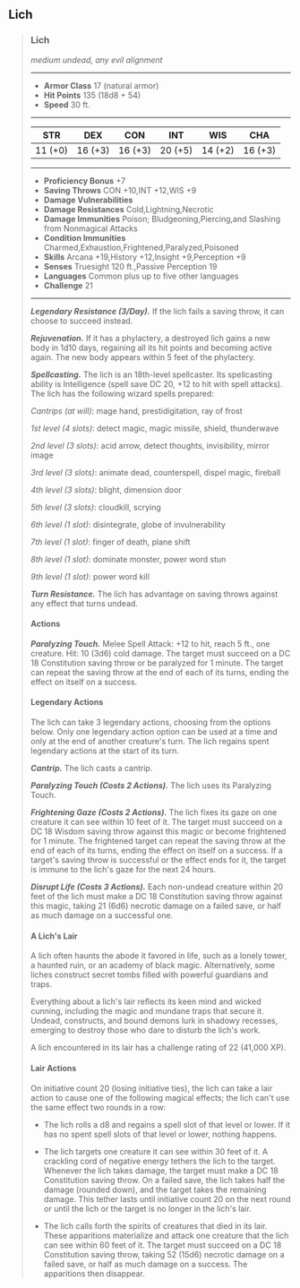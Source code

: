 ## Lich

>### Lich
>*medium undead, any evil alignment*
>___
>- **Armor Class** 17 (natural armor)
>- **Hit Points** 135 (18d8 + 54)
>- **Speed** 30 ft.
>___
>|**STR**|**DEX**|**CON**|**INT**|**WIS**|**CHA**|
>|:---:|:---:|:---:|:---:|:---:|:---:|
>|11 (+0)|16 (+3)|16 (+3)|20 (+5)|14 (+2)|16 (+3)|
>
>___
>- **Proficiency Bonus** +7
>- **Saving Throws** CON +10,INT +12,WIS +9
>- **Damage Vulnerabilities** 
>- **Damage Resistances** Cold,Lightning,Necrotic
>- **Damage Immunities** Poison; Bludgeoning,Piercing,and Slashing from Nonmagical Attacks
>- **Condition Immunities** Charmed,Exhaustion,Frightened,Paralyzed,Poisoned
>- **Skills** Arcana +19,History +12,Insight +9,Perception +9
>- **Senses** Truesight 120 ft.,Passive Perception 19
>- **Languages** Common plus up to five other languages
>- **Challenge** 21
>___
>***Legendary Resistance (3/Day).*** If the lich fails a saving throw, it can choose to succeed instead.
>
>***Rejuvenation.*** If it has a phylactery, a destroyed lich gains a new body in 1d10 days, regaining all its hit points and becoming active again. The new body appears within 5 feet of the phylactery.
>
>***Spellcasting.*** The lich is an 18th-level spellcaster. Its spellcasting ability is Intelligence (spell save DC 20, +12 to hit with spell attacks). The lich has the following wizard spells prepared:
>
>*Cantrips (at will)*: mage hand, prestidigitation, ray of frost
>
>*1st level (4 slots)*: detect magic, magic missile, shield, thunderwave
>
>*2nd level (3 slots)*: acid arrow, detect thoughts, invisibility, mirror image
>
>*3rd level (3 slots)*: animate dead, counterspell, dispel magic, fireball
>
>*4th level (3 slots)*: blight, dimension door
>
>*5th level (3 slots)*: cloudkill, scrying
>
>*6th level (1 slot)*: disintegrate, globe of invulnerability
>
>*7th level (1 slot)*: finger of death, plane shift
>
>*8th level (1 slot)*: dominate monster, power word stun
>
>*9th level (1 slot)*: power word kill
>
>***Turn Resistance.*** The lich has advantage on saving throws against any effect that turns undead.
>
>#### Actions
>***Paralyzing Touch.*** Melee Spell Attack: +12 to hit, reach 5 ft., one creature. Hit: 10 (3d6) cold damage. The target must succeed on a DC 18 Constitution saving throw or be paralyzed for 1 minute. The target can repeat the saving throw at the end of each of its turns, ending the effect on itself on a success.
>
>#### Legendary Actions
>The lich can take 3 legendary actions, choosing from the options below. Only one legendary action option can be used at a time and only at the end of another creature's turn. The lich regains spent legendary actions at the start of its turn.
>
>***Cantrip.*** The lich casts a cantrip.
>
>***Paralyzing Touch (Costs 2 Actions).*** The lich uses its Paralyzing Touch.
>
>***Frightening Gaze (Costs 2 Actions).*** The lich fixes its gaze on one creature it can see within 10 feet of it. The target must succeed on a DC 18 Wisdom saving throw against this magic or become frightened for 1 minute. The frightened target can repeat the saving throw at the end of each of its turns, ending the effect on itself on a success. If a target's saving throw is successful or the effect ends for it, the target is immune to the lich's gaze for the next 24 hours.
>
>***Disrupt Life (Costs 3 Actions).*** Each non-undead creature within 20 feet of the lich must make a DC 18 Constitution saving throw against this magic, taking 21 (6d6) necrotic damage on a failed save, or half as much damage on a successful one.
>
>#### A Lich's Lair
>
>A lich often haunts the abode it favored in life, such as a lonely tower, a haunted ruin, or an academy of black magic. Alternatively, some liches construct secret tombs filled with powerful guardians and traps.
>
>Everything about a lich's lair reflects its keen mind and wicked cunning, including the magic and mundane traps that secure it. Undead, constructs, and bound demons lurk in shadowy recesses, emerging to destroy those who dare to disturb the lich's work.
>
>A lich encountered in its lair has a challenge rating of 22 (41,000 XP).
>
>#### Lair Actions
>On initiative count 20 (losing initiative ties), the lich can take a lair action to cause one of the following magical effects; the lich can't use the same effect two rounds in a row:
>
>* The lich rolls a d8 and regains a spell slot of that level or lower. If it has no spent spell slots of that level or lower, nothing happens.
>
>* The lich targets one creature it can see within 30 feet of it. A crackling cord of negative energy tethers the lich to the target. Whenever the lich takes damage, the target must make a DC 18 Constitution saving throw. On a failed save, the lich takes half the damage (rounded down), and the target takes the remaining damage. This tether lasts until initiative count 20 on the next round or until the lich or the target is no longer in the lich's lair.
>
>* The lich calls forth the spirits of creatures that died in its lair. These apparitions materialize and attack one creature that the lich can see within 60 feet of it. The target must succeed on a DC 18 Constitution saving throw, taking 52 (15d6) necrotic damage on a failed save, or half as much damage on a success. The apparitions then disappear.
>
